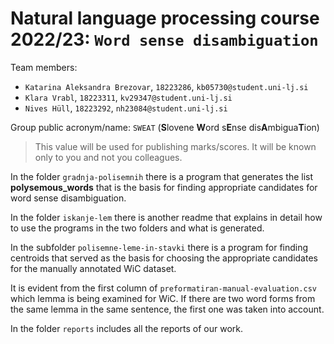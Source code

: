 # Natural language processing course 2022/23: `Word sense disambiguation`

Team members:
 * `Katarina Aleksandra Brezovar`, `18223286`, `kb05730@student.uni-lj.si`
 * `Klara Vrabl`, `18223311`, `kv29347@student.uni-lj.si`
 * `Nives Hüll`, `18223292`, `nh23084@student.uni-lj.si`

Group public acronym/name: `SWEAT` (**S**lovene **W**ord s**E**nse dis**A**mbigua**T**ion)
 > This value will be used for publishing marks/scores. It will be known only to you and not you colleagues.

In the folder `gradnja-polisemnih` there is a program that generates the list **polysemous_words** that is the basis for finding appropriate candidates for word sense disambiguation.

In the folder `iskanje-lem` there is another readme that explains in detail how to use the programs in the two folders and what is generated.

In the subfolder `polisemne-leme-in-stavki` there is a program for finding centroids that served as the basis for choosing the appropriate candidates for the manually annotated WiC dataset.

It is evident from the first column of `preformatiran-manual-evaluation.csv` which lemma is being examined for WiC. If there are two word forms from the same lemma in the same sentence, the first one was taken into account.

In the folder `reports` includes all the reports of our work.